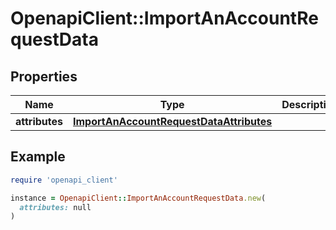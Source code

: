 # OpenapiClient::ImportAnAccountRequestData

## Properties

| Name | Type | Description | Notes |
| ---- | ---- | ----------- | ----- |
| **attributes** | [**ImportAnAccountRequestDataAttributes**](ImportAnAccountRequestDataAttributes.md) |  |  |

## Example

```ruby
require 'openapi_client'

instance = OpenapiClient::ImportAnAccountRequestData.new(
  attributes: null
)
```

